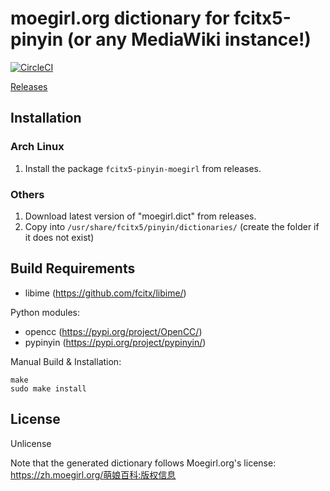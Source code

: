 # moegirl.org dictionary for fcitx5-pinyin (or any MediaWiki instance!)

[![CircleCI](https://circleci.com/gh/outloudvi/fcitx5-pinyin-moegirl.svg?style=svg)](https://circleci.com/gh/outloudvi/fcitx5-pinyin-moegirl)

[Releases](https://github.com/outloudvi/fcitx5-pinyin-moegirl/releases)

## Installation
### Arch Linux
1. Install the package `fcitx5-pinyin-moegirl` from releases.

### Others
1. Download latest version of "moegirl.dict" from releases.
2. Copy into `/usr/share/fcitx5/pinyin/dictionaries/` (create the folder if it does not exist)

## Build Requirements
* libime (https://github.com/fcitx/libime/)

Python modules:
* opencc (https://pypi.org/project/OpenCC/)
* pypinyin (https://pypi.org/project/pypinyin/)

Manual Build & Installation:
```
make
sudo make install
```

## License
Unlicense

Note that the generated dictionary follows Moegirl.org's license: <https://zh.moegirl.org/萌娘百科:版权信息>
